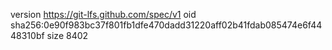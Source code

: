 version https://git-lfs.github.com/spec/v1
oid sha256:0e90f983bc37f801fb1dfe470dadd31220aff02b41fdab085474e6f4448310bf
size 8402
